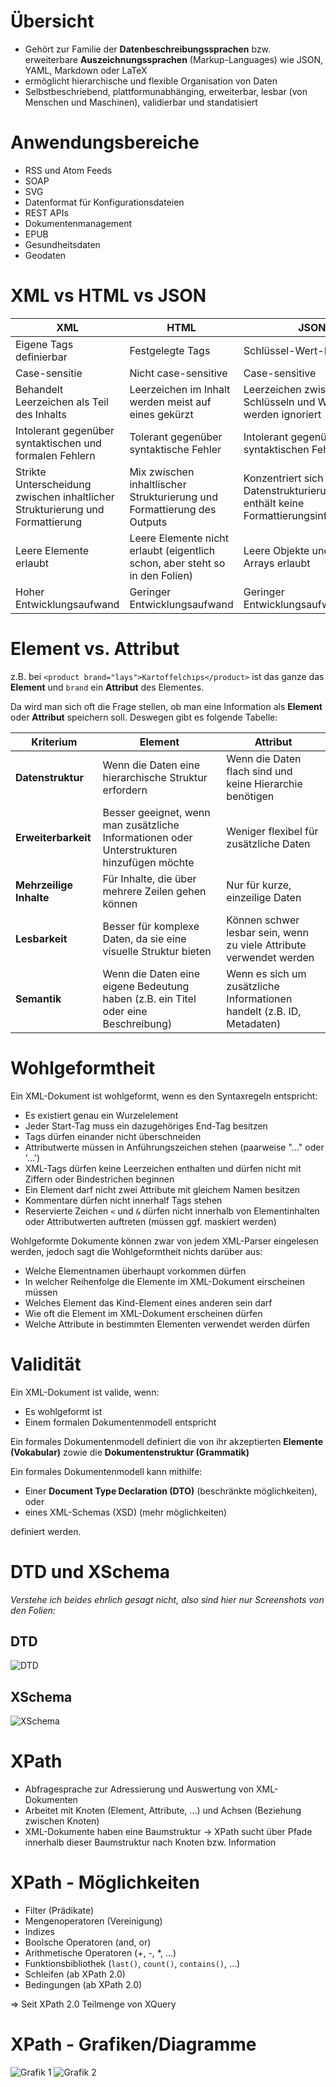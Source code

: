# Übersicht

- Gehört zur Familie der **Datenbeschreibungssprachen** bzw. erweiterbare **Auszeichnungssprachen** (Markup-Languages) wie JSON, YAML, Markdown oder LaTeX
- ermöglicht hierarchische und flexible Organisation von Daten
- Selbstbeschriebend, plattformunabhänging, erweiterbar, lesbar (von Menschen und Maschinen), validierbar und standatisiert

# Anwendungsbereiche
- RSS und Atom Feeds
- SOAP
- SVG
- Datenformat für Konfigurationsdateien
- REST APIs
- Dokumentenmanagement
- EPUB
- Gesundheitsdaten
- Geodaten

# XML vs HTML vs JSON
|XML|HTML|JSON|
|-|-|-|
|Eigene Tags definierbar|Festgelegte Tags|Schlüssel-Wert-Paare|
|Case-sensitie|Nicht case-sensitive|Case-sensitive|
|Behandelt Leerzeichen als Teil des Inhalts|Leerzeichen im Inhalt werden meist auf eines gekürzt|Leerzeichen zwischen Schlüsseln und Werten werden ignoriert|
|Intolerant gegenüber syntaktischen und formalen Fehlern|Tolerant gegenüber syntaktische Fehler|Intolerant gegenüber syntaktischen Fehlern|
|Strikte Unterscheidung zwischen inhaltlicher Strukturierung und Formattierung|Mix zwischen inhaltlischer Strukturierung und Formattierung des Outputs|Konzentriert sich rein auf Datenstrukturierung und enthält keine Formattierungsinformationen|
|Leere Elemente erlaubt|Leere Elemente nicht erlaubt (eigentlich schon, aber steht so in den Folien)|Leere Objekte und leere Arrays erlaubt|
|Hoher Entwicklungsaufwand|Geringer Entwicklungsaufwand|Geringer Entwicklungsaufwand|

# Element vs. Attribut

z.B. bei `<product brand="lays">Kartoffelchips</product>` ist das ganze das **Element** und `brand` ein **Attribut** des Elementes. 

Da wird man sich oft die Frage stellen, ob man eine Information als **Element** oder **Attribut** speichern soll. Deswegen gibt es folgende Tabelle:

|Kriterium|Element|Attribut|
|-|-|-|
|**Datenstruktur**|Wenn die Daten eine hierarchische Struktur erfordern|Wenn die Daten flach sind und keine Hierarchie benötigen|
|**Erweiterbarkeit**|Besser geeignet, wenn man zusätzliche Informationen oder Unterstrukturen hinzufügen möchte|Weniger flexibel für zusätzliche Daten|
|**Mehrzeilige Inhalte**|Für Inhalte, die über mehrere Zeilen gehen können|Nur für kurze, einzeilige Daten|
|**Lesbarkeit**|Besser für komplexe Daten, da sie eine visuelle Struktur bieten|Können schwer lesbar sein, wenn zu viele Attribute verwendet werden|
|**Semantik**|Wenn die Daten eine eigene Bedeutung haben (z.B. ein Titel oder eine Beschreibung)|Wenn es sich um zusätzliche Informationen handelt (z.B. ID, Metadaten)

# Wohlgeformtheit
Ein XML-Dokument ist wohlgeformt, wenn es den Syntaxregeln entspricht:
- Es existiert genau ein Wurzelelement
- Jeder Start-Tag muss ein dazugehöriges End-Tag besitzen
- Tags dürfen einander nicht überschneiden
- Attributwerte müssen in Anführungszeichen stehen (paarweise "..." oder '...')
- XML-Tags dürfen keine Leerzeichen enthalten und dürfen nicht mit Ziffern oder Bindestrichen beginnen
- Ein Element darf nicht zwei Attribute mit gleichem Namen besitzen
- Kommentare dürfen nicht innerhalf Tags stehen
- Reservierte Zeichen `<` und `&` dürfen nicht innerhalb von Elementinhalten oder Attributwerten auftreten (müssen ggf. maskiert werden)

Wohlgeformte Dokumente können zwar von jedem XML-Parser eingelesen werden, jedoch sagt die Wohlgeformtheit nichts darüber aus:
- Welche Elementnamen überhaupt vorkommen dürfen
- In welcher  Reihenfolge die Elemente im XML-Dokument eirscheinen müssen
- Welches Element das Kind-Element eines anderen sein darf
- Wie oft die Element im XML-Dokument erscheinen dürfen
- Welche Attribute in bestimmten Elementen verwendet werden dürfen

# Validität
Ein XML-Dokument ist valide, wenn:
- Es wohlgeformt ist
- Einem formalen Dokumentenmodell entspricht

Ein formales Dokumentenmodell definiert die von ihr akzeptierten **Elemente (Vokabular)** zowie die **Dokumentenstruktur (Grammatik)**

Ein formales Dokumentenmodell kann mithilfe:

- Einer **Document Type Declaration (DTO)** (beschränkte möglichkeiten), oder
- eines XML-Schemas (XSD) (mehr möglichkeiten)

definiert werden. 

# DTD und XSchema
*Verstehe ich beides ehrlich gesagt nicht, also sind hier nur Screenshots von den Folien:*

## DTD
![DTD](assets/dtd.png)

## XSchema
![XSchema](assets/xschema.png)

# XPath

- Abfragesprache zur Adressierung und Auswertung von XML-Dokumenten
- Arbeitet mit Knoten (Element, Attribute, ...) und Achsen (Beziehung zwischen Knoten)
- XML-Dokumente haben eine Baumstruktur $\rightarrow$ XPath sucht über Pfade innerhalb dieser Baumstruktur nach Knoten bzw. Information

# XPath - Möglichkeiten
- Filter (Prädikate)
- Mengenoperatoren (Vereinigung)
- Indizes
- Boolsche Operatoren (and, or)
- Arithmetische Operatoren (+, -, *, ...)
- Funktionsbibliothek (`last()`, `count()`, `contains()`, ...)
- Schleifen (ab XPath 2.0)
- Bedingungen (ab XPath 2.0)

$\Rightarrow$ Seit XPath 2.0 Teilmenge von XQuery

# XPath - Grafiken/Diagramme

![Grafik 1](assets/xpath-1.png)
![Grafik 2](assets/xpath-2.png)